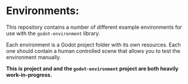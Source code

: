 # Environments:
This repository contains a number of different example environments for use with the `godot-environment` library.

Each environment is a Godot project folder with its own resources. Each one should contain a human controlled scene that allows you to test the environment manually.

**This is project and and the `godot-environment` project are both heavily work-in-progress.**
